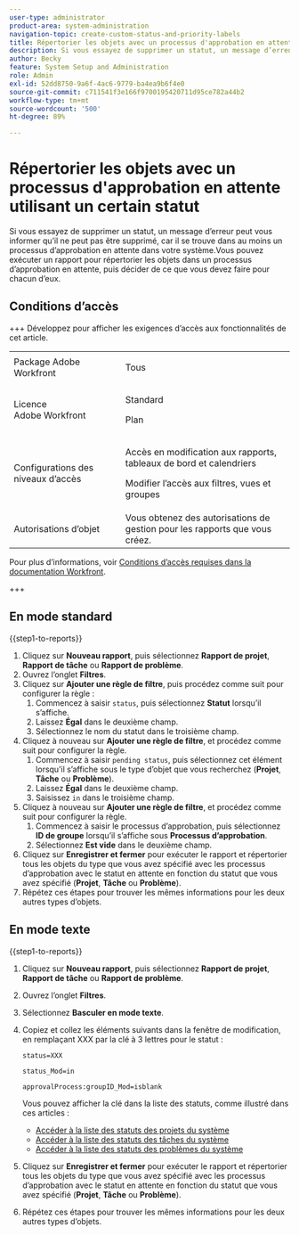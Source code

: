 ```yaml
---
user-type: administrator
product-area: system-administration
navigation-topic: create-custom-status-and-priority-labels
title: Répertorier les objets avec un processus d'approbation en attente utilisant un certain statut
description: Si vous essayez de supprimer un statut, un message d’erreur peut vous indiquer qu’il ne peut pas être supprimé, car il est utilisé dans les processus d’approbation en attente sur les objets de votre système.Si vous souhaitez rechercher et consulter ces objets afin de décider des actions appropriées, vous pouvez exécuter un rapport qui les répertorie.
author: Becky
feature: System Setup and Administration
role: Admin
exl-id: 52dd8750-9a6f-4ac6-9779-ba4ea9b6f4e0
source-git-commit: c711541f3e166f9700195420711d95ce782a44b2
workflow-type: tm+mt
source-wordcount: '500'
ht-degree: 89%

---
```


# Répertorier les objets avec un processus d&#39;approbation en attente utilisant un certain statut

Si vous essayez de supprimer un statut, un message d’erreur peut vous informer qu’il ne peut pas être supprimé, car il se trouve dans au moins un processus d’approbation en attente dans votre système.Vous pouvez exécuter un rapport pour répertorier les objets dans un processus d’approbation en attente, puis décider de ce que vous devez faire pour chacun d’eux.

## Conditions d’accès

+++ Développez pour afficher les exigences d’accès aux fonctionnalités de cet article.

<table style="table-layout:auto"> 
 <col> 
 <col> 
 <tbody> 
  <tr> 
   <td>Package Adobe Workfront</td> 
   <td><p>Tous</p></td> 
  </tr> 
  <tr> 
   <td>Licence Adobe Workfront</td> 
   <td>
     <p>Standard</p>
     <p>Plan</p>
   </td> 
  </tr> 
  <tr> 
   <td>Configurations des niveaux d’accès</td> 
   <td><p>Accès en modification aux rapports, tableaux de bord et calendriers</p><p>Modifier l’accès aux filtres, vues et groupes</p></td>
  </tr>
  <tr> 
   <td>Autorisations d’objet</td> 
   <td>Vous obtenez des autorisations de gestion pour les rapports que vous créez.</td>
  </tr>
 </tbody> 
</table>

Pour plus d’informations, voir [Conditions d’accès requises dans la documentation Workfront](/help/quicksilver/administration-and-setup/add-users/access-levels-and-object-permissions/access-level-requirements-in-documentation.md).

+++

## En mode standard

{{step1-to-reports}}

1. Cliquez sur **Nouveau rapport**, puis sélectionnez **Rapport de projet**, **Rapport de tâche** ou **Rapport de problème**.
1. Ouvrez l’onglet **Filtres**.
1. Cliquez sur **Ajouter une règle de filtre**, puis procédez comme suit pour configurer la règle :
   1. Commencez à saisir `status`, puis sélectionnez **Statut** lorsqu’il s’affiche.
   1. Laissez **Égal** dans le deuxième champ.
   1. Sélectionnez le nom du statut dans le troisième champ.
1. Cliquez à nouveau sur **Ajouter une règle de filtre**, et procédez comme suit pour configurer la règle.
   1. Commencez à saisir `pending status`, puis sélectionnez cet élément lorsqu’il s’affiche sous le type d’objet que vous recherchez (**Projet**, **Tâche** ou **Problème**).
   1. Laissez **Égal** dans le deuxième champ.
   1. Saisissez `in` dans le troisième champ.
1. Cliquez à nouveau sur **Ajouter une règle de filtre**, et procédez comme suit pour configurer la règle.
   1. Commencez à saisir le processus d’approbation, puis sélectionnez **ID de groupe** lorsqu’il s’affiche sous **Processus d’approbation**.
   1. Sélectionnez **Est vide** dans le deuxième champ.
1. Cliquez sur **Enregistrer et fermer** pour exécuter le rapport et répertorier tous les objets du type que vous avez spécifié avec les processus d’approbation avec le statut en attente en fonction du statut que vous avez spécifié (**Projet**, **Tâche** ou **Problème**).
1. Répétez ces étapes pour trouver les mêmes informations pour les deux autres types d’objets.


## En mode texte

{{step1-to-reports}}

1. Cliquez sur **Nouveau rapport**, puis sélectionnez **Rapport de projet**, **Rapport de tâche** ou **Rapport de problème**.
1. Ouvrez l’onglet **Filtres**.
1. Sélectionnez **Basculer en mode texte**.
1. Copiez et collez les éléments suivants dans la fenêtre de modification, en remplaçant XXX par la clé à 3 lettres pour le statut :

   `status=XXX`

   `status_Mod=in`

   `approvalProcess:groupID_Mod=isblank`

   Vous pouvez afficher la clé dans la liste des statuts, comme illustré dans ces articles :
   * [Accéder à la liste des statuts des projets du système](project-statuses.md)
   * [Accéder à la liste des statuts des tâches du système](task-statuses.md)
   * [Accéder à la liste des statuts des problèmes du système](issue-statuses.md)

1. Cliquez sur **Enregistrer et fermer** pour exécuter le rapport et répertorier tous les objets du type que vous avez spécifié avec les processus d’approbation avec le statut en attente en fonction du statut que vous avez spécifié (**Projet**, **Tâche** ou **Problème**).
1. Répétez ces étapes pour trouver les mêmes informations pour les deux autres types d’objets.
